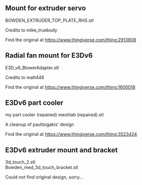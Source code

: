 Mount for extruder servo
----------
BOWDEN_EXTRUDER_TOP_PLATE_RHS.stl  

Credits to mike_truebody  

Find the original at https://www.thingiverse.com/thing:2913908  


Radial fan mount for E3Dv6
----------
E3D_v6_BlowerAdapter.stl  

Credits to matt448  

Find the original at https://www.thingiverse.com/thing:1600018  


E3Dv6 part cooler
----------
my part cooler (repaired) meshlab (repaired).stl  

A cleanup of paultsigakis' design  

Find the original at https://www.thingiverse.com/thing:3523424  


E3Dv6 extruder mount and bracket
----------
3d_touch_2.stl  
Bowden_med_3d_touch_bracket.stl  

Could not find original design, sorry...  
